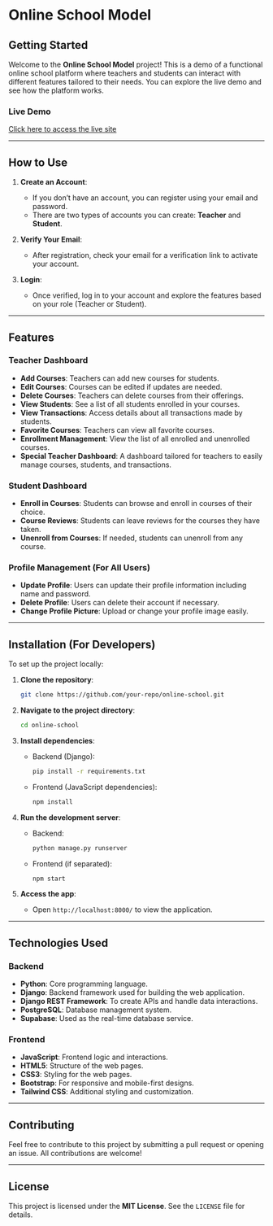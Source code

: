 # Online School Model

## Getting Started

Welcome to the **Online School Model** project! This is a demo of a functional online school platform where teachers and students can interact with different features tailored to their needs. You can explore the live demo and see how the platform works.

### Live Demo

[Click here to access the live site](https://46ra20.github.io/DRF_FrontEnd/)

---

## How to Use

1. **Create an Account**:  
   - If you don’t have an account, you can register using your email and password.
   - There are two types of accounts you can create: **Teacher** and **Student**.
   
2. **Verify Your Email**:  
   - After registration, check your email for a verification link to activate your account.
   
3. **Login**:  
   - Once verified, log in to your account and explore the features based on your role (Teacher or Student).

---

## Features

### Teacher Dashboard
- **Add Courses**: Teachers can add new courses for students.
- **Edit Courses**: Courses can be edited if updates are needed.
- **Delete Courses**: Teachers can delete courses from their offerings.
- **View Students**: See a list of all students enrolled in your courses.
- **View Transactions**: Access details about all transactions made by students.
- **Favorite Courses**: Teachers can view all favorite courses.
- **Enrollment Management**: View the list of all enrolled and unenrolled courses.
- **Special Teacher Dashboard**: A dashboard tailored for teachers to easily manage courses, students, and transactions.

### Student Dashboard
- **Enroll in Courses**: Students can browse and enroll in courses of their choice.
- **Course Reviews**: Students can leave reviews for the courses they have taken.
- **Unenroll from Courses**: If needed, students can unenroll from any course.

### Profile Management (For All Users)
- **Update Profile**: Users can update their profile information including name and password.
- **Delete Profile**: Users can delete their account if necessary.
- **Change Profile Picture**: Upload or change your profile image easily.

---

## Installation (For Developers)

To set up the project locally:

1. **Clone the repository**:
    ```bash
    git clone https://github.com/your-repo/online-school.git
    ```
   
2. **Navigate to the project directory**:
    ```bash
    cd online-school
    ```
   
3. **Install dependencies**:
    - Backend (Django):
      ```bash
      pip install -r requirements.txt
      ```
    - Frontend (JavaScript dependencies):
      ```bash
      npm install
      ```

4. **Run the development server**:
    - Backend:
      ```bash
      python manage.py runserver
      ```
    - Frontend (if separated):
      ```bash
      npm start
      ```

5. **Access the app**:
   - Open `http://localhost:8000/` to view the application.

---

## Technologies Used

### Backend
- **Python**: Core programming language.
- **Django**: Backend framework used for building the web application.
- **Django REST Framework**: To create APIs and handle data interactions.
- **PostgreSQL**: Database management system.
- **Supabase**: Used as the real-time database service.

### Frontend
- **JavaScript**: Frontend logic and interactions.
- **HTML5**: Structure of the web pages.
- **CSS3**: Styling for the web pages.
- **Bootstrap**: For responsive and mobile-first designs.
- **Tailwind CSS**: Additional styling and customization.

---

## Contributing

Feel free to contribute to this project by submitting a pull request or opening an issue. All contributions are welcome!

---

## License

This project is licensed under the **MIT License**. See the `LICENSE` file for details.


